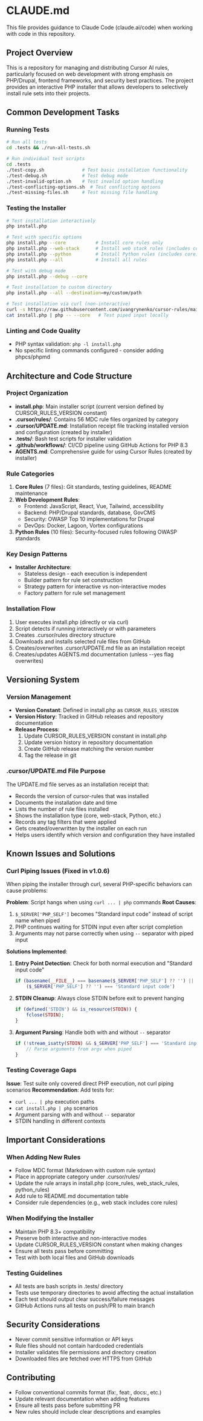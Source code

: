 # CLAUDE.md

This file provides guidance to Claude Code (claude.ai/code) when working with code in this repository.

## Project Overview

This is a repository for managing and distributing Cursor AI rules, particularly focused on web development with strong emphasis on PHP/Drupal, frontend frameworks, and security best practices. The project provides an interactive PHP installer that allows developers to selectively install rule sets into their projects.

## Common Development Tasks

### Running Tests
```bash
# Run all tests
cd .tests && ./run-all-tests.sh

# Run individual test scripts
cd .tests
./test-copy.sh              # Test basic installation functionality
./test-debug.sh             # Test debug mode
./test-invalid-option.sh    # Test invalid option handling
./test-conflicting-options.sh  # Test conflicting options
./test-missing-files.sh     # Test missing file handling
```

### Testing the Installer
```bash
# Test installation interactively
php install.php

# Test with specific options
php install.php --core           # Install core rules only
php install.php --web-stack      # Install web stack rules (includes core)
php install.php --python         # Install Python rules (includes core)
php install.php --all            # Install all rules

# Test with debug mode
php install.php --debug --core

# Test installation to custom directory
php install.php --all --destination=my/custom/path

# Test installation via curl (non-interactive)
curl -s https://raw.githubusercontent.com/ivangrynenko/cursor-rules/main/install.php | php -- --ws
cat install.php | php -- --core   # Test piped input locally
```

### Linting and Code Quality
- PHP syntax validation: `php -l install.php`
- No specific linting commands configured - consider adding phpcs/phpmd

## Architecture and Code Structure

### Project Organization
- **install.php**: Main installer script (current version defined by CURSOR_RULES_VERSION constant)
- **.cursor/rules/**: Contains 56 MDC rule files organized by category
- **.cursor/UPDATE.md**: Installation receipt file tracking installed version and configuration (created by installer)
- **.tests/**: Bash test scripts for installer validation
- **.github/workflows/**: CI/CD pipeline using GitHub Actions for PHP 8.3
- **AGENTS.md**: Comprehensive guide for using Cursor Rules (created by installer)

### Rule Categories
1. **Core Rules** (7 files): Git standards, testing guidelines, README maintenance
2. **Web Development Rules**:
   - Frontend: JavaScript, React, Vue, Tailwind, accessibility
   - Backend: PHP/Drupal standards, database, GovCMS
   - Security: OWASP Top 10 implementations for Drupal
   - DevOps: Docker, Lagoon, Vortex configurations
3. **Python Rules** (10 files): Security-focused rules following OWASP standards

### Key Design Patterns
- **Installer Architecture**:
  - Stateless design - each execution is independent
  - Builder pattern for rule set construction
  - Strategy pattern for interactive vs non-interactive modes
  - Factory pattern for rule set management

### Installation Flow
1. User executes install.php (directly or via curl)
2. Script detects if running interactively or with parameters
3. Creates .cursor/rules directory structure
4. Downloads and installs selected rule files from GitHub
5. Creates/overwrites .cursor/UPDATE.md file as an installation receipt
6. Creates/updates AGENTS.md documentation (unless --yes flag overwrites)

## Versioning System

### Version Management
- **Version Constant**: Defined in install.php as `CURSOR_RULES_VERSION`
- **Version History**: Tracked in GitHub releases and repository documentation
- **Release Process**:
  1. Update CURSOR_RULES_VERSION constant in install.php
  2. Update version history in repository documentation
  3. Create GitHub release matching the version number
  4. Tag the release in git

### .cursor/UPDATE.md File Purpose
The UPDATE.md file serves as an installation receipt that:
- Records the version of cursor-rules that was installed
- Documents the installation date and time
- Lists the number of rule files installed
- Shows the installation type (core, web-stack, Python, etc.)
- Records any tag filters that were applied
- Gets created/overwritten by the installer on each run
- Helps users identify which version and configuration they have installed

## Known Issues and Solutions

### Curl Piping Issues (Fixed in v1.0.6)
When piping the installer through curl, several PHP-specific behaviors can cause problems:

**Problem**: Script hangs when using `curl ... | php` commands
**Root Causes**:
1. `$_SERVER['PHP_SELF']` becomes "Standard input code" instead of script name when piped
2. PHP continues waiting for STDIN input even after script completion
3. Arguments may not parse correctly when using `--` separator with piped input

**Solutions Implemented**:
1. **Entry Point Detection**: Check for both normal execution and "Standard input code"
   ```php
   if (basename(__FILE__) === basename($_SERVER['PHP_SELF'] ?? '') || 
       ($_SERVER['PHP_SELF'] ?? '') === 'Standard input code')
   ```

2. **STDIN Cleanup**: Always close STDIN before exit to prevent hanging
   ```php
   if (defined('STDIN') && is_resource(STDIN)) {
       fclose(STDIN);
   }
   ```

3. **Argument Parsing**: Handle both with and without `--` separator
   ```php
   if (!stream_isatty(STDIN) && $_SERVER['PHP_SELF'] === 'Standard input code') {
       // Parse arguments from argv when piped
   }
   ```

### Testing Coverage Gaps
**Issue**: Test suite only covered direct PHP execution, not curl piping scenarios
**Recommendation**: Add tests for:
- `curl ... | php` execution paths
- `cat install.php | php` scenarios
- Argument parsing with and without `--` separator
- STDIN handling in different contexts

## Important Considerations

### When Adding New Rules
- Follow MDC format (Markdown with custom rule syntax)
- Place in appropriate category under .cursor/rules/
- Update the rule arrays in install.php (core_rules, web_stack_rules, python_rules)
- Add rule to README.md documentation table
- Consider rule dependencies (e.g., web stack includes core rules)

### When Modifying the Installer
- Maintain PHP 8.3+ compatibility
- Preserve both interactive and non-interactive modes
- Update CURSOR_RULES_VERSION constant when making changes
- Ensure all tests pass before committing
- Test with both local files and GitHub downloads

### Testing Guidelines
- All tests are bash scripts in .tests/ directory
- Tests use temporary directories to avoid affecting the actual installation
- Each test should output clear success/failure messages
- GitHub Actions runs all tests on push/PR to main branch

## Security Considerations
- Never commit sensitive information or API keys
- Rule files should not contain hardcoded credentials
- Installer validates file permissions and directory creation
- Downloaded files are fetched over HTTPS from GitHub

## Contributing
- Follow conventional commits format (fix:, feat:, docs:, etc.)
- Update relevant documentation when adding features
- Ensure all tests pass before submitting PR
- New rules should include clear descriptions and examples